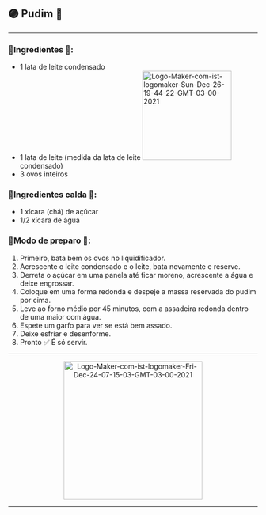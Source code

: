 ## 🟣 Pudim 🍮

---

### 🔸Ingredientes 📝:
- 1 lata de leite condensado
- 1 lata de leite (medida da lata de leite <a href="https://ibb.co/vD3rtLb"><img height= "180" src="https://i.ibb.co/YbcKrf6/Logo-Maker-com-ist-logomaker-Sun-Dec-26-19-44-22-GMT-03-00-2021.png" alt="Logo-Maker-com-ist-logomaker-Sun-Dec-26-19-44-22-GMT-03-00-2021" border="0" /></a> condensado)
- 3 ovos inteiros

### 🔸Ingredientes calda 📝:
- 1 xícara (chá) de açúcar
- 1/2 xícara de água

### 🔸Modo de preparo 💬: 
1. Primeiro, bata bem os ovos no liquidificador.
2. Acrescente o leite condensado e o leite, bata novamente e reserve.
3. Derreta o açúcar em uma panela até ficar moreno, acrescente a água e deixe engrossar.
4. Coloque em uma forma redonda e despeje a massa reservada do pudim por cima.
5. Leve ao forno médio por 45 minutos, com a assadeira redonda dentro de uma maior com água.
6. Espete um garfo para ver se está bem assado.
7. Deixe esfriar e desenforme.
8. Pronto ✅ É só servir.

---

<div align= "center">
   <a href="https://ibb.co/sKbGLL7">
     <img height= "280" src="https://i.ibb.co/3p4qttK/Logo-Maker-com-ist-logomaker-Fri-Dec-24-07-15-03-GMT-03-00-2021.png" alt="Logo-Maker-com-ist-logomaker-Fri-Dec-24-07-15-03-GMT-03-00-2021" border="0" /></a>
</div>

---
